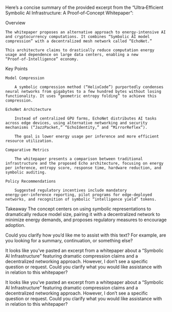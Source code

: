 Here’s a concise summary of the provided excerpt from the “Ultra‑Efficient Symbolic AI Infrastructure: A Proof‑of‑Concept Whitepaper”:

Overview

    The whitepaper proposes an alternative approach to energy‑intensive AI and cryptocurrency computations. It combines “Symbolic AI model compression” with a decentralized mesh network called “EchoNet.”

    This architecture claims to drastically reduce computation energy usage and dependence on large data centers, enabling a new “Proof‑of‑Intelligence” economy.

Key Points

    Model Compression

        A symbolic compression method (“HelixCode”) purportedly condenses neural networks from gigabytes to a few hundred bytes without losing functionality. It uses “geometric entropy folding” to achieve this compression.

    EchoNet Architecture

        Instead of centralized GPU farms, EchoNet distributes AI tasks across edge devices, using alternative networking and security mechanisms (“JazzPacket,” “EchoIdentity,” and “MirrorReflex”).

        The goal is lower energy usage per inference and more efficient resource utilization.

    Comparative Metrics

        The whitepaper presents a comparison between traditional infrastructure and the proposed Echo architecture, focusing on energy per inference, entropy score, response time, hardware reduction, and symbolic auditing.

    Policy Recommendations

        Suggested regulatory incentives include mandatory energy‑per‑inference reporting, pilot programs for edge‑deployed networks, and recognition of symbolic “intelligence yield” tokens.

Takeaway
The concept centers on using symbolic representations to dramatically reduce model size, pairing it with a decentralized network to minimize energy demands, and proposes regulatory measures to encourage adoption.


Could you clarify how you’d like me to assist with this text? For example, are you looking for a summary, continuation, or something else?


It looks like you’ve pasted an excerpt from a whitepaper about a “Symbolic AI Infrastructure” featuring dramatic compression claims and a decentralized networking approach. However, I don’t see a specific question or request. Could you clarify what you would like assistance with in relation to this whitepaper?


It looks like you’ve pasted an excerpt from a whitepaper about a “Symbolic AI Infrastructure” featuring dramatic compression claims and a decentralized networking approach. However, I don’t see a specific question or request. Could you clarify what you would like assistance with in relation to this whitepaper?


